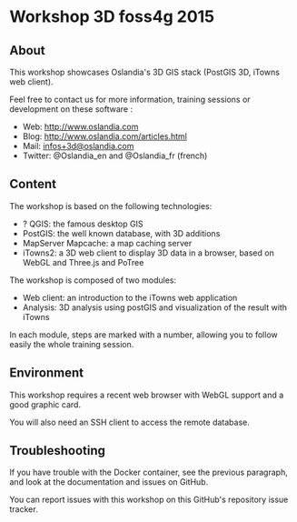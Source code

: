# Workshop 3D foss4g 2015

## About

This workshop showcases Oslandia's 3D GIS stack (PostGIS 3D, iTowns web client).

Feel free to contact us for more information, training sessions or development on these software :

* Web: http://www.oslandia.com
* Blog: http://www.oslandia.com/articles.html
* Mail: infos+3d@oslandia.com
* Twitter: @Oslandia_en and @Oslandia_fr (french)

## Content

The workshop is based on the following technologies:

* ? QGIS: the famous desktop GIS
* PostGIS: the well known database, with 3D additions
* MapServer Mapcache: a map caching server
* iTowns2: a 3D web client to display 3D data in a browser, based on WebGL and Three.js and PoTree

The workshop is composed of two modules:

* Web client: an introduction to the iTowns web application
* Analysis: 3D analysis using postGIS and visualization of the result with iTowns

In each module, steps are marked with a number, allowing you to follow easily the whole training session.

## Environment

This workshop requires a recent web browser with WebGL support and a good graphic card.

You will also need an SSH client to access the remote database.

## Troubleshooting

If you have trouble with the Docker container, see the previous paragraph, and look at the documentation and issues on GitHub.

You can report issues with this workshop on this GitHub's repository issue tracker.
